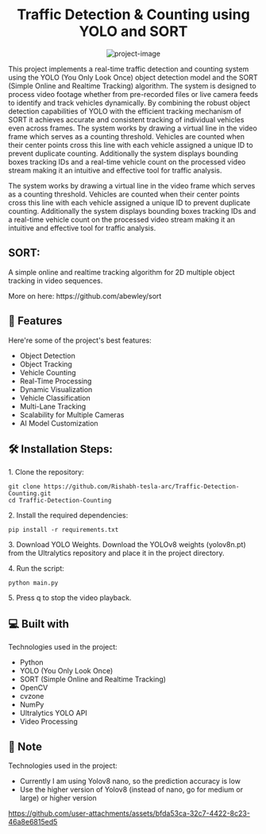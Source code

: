 <h1 align="center" id="title">Traffic Detection &amp; Counting using YOLO and SORT</h1>

<p align="center"><img src="https://socialify.git.ci/Rishabh-tesla-arc/Traffic-Detection-Counting/image?font=Bitter&amp;forks=1&amp;issues=1&amp;language=1&amp;name=1&amp;owner=1&amp;pattern=Floating+Cogs&amp;pulls=1&amp;stargazers=1&amp;theme=Dark" alt="project-image"></p>

<p id="description">This project implements a real-time traffic detection and counting system using the YOLO (You Only Look Once) object detection model and the SORT (Simple Online and Realtime Tracking) algorithm. The system is designed to process video footage whether from pre-recorded files or live camera feeds to identify and track vehicles dynamically. By combining the robust object detection capabilities of YOLO with the efficient tracking mechanism of SORT it achieves accurate and consistent tracking of individual vehicles even across frames. The system works by drawing a virtual line in the video frame which serves as a counting threshold. Vehicles are counted when their center points cross this line with each vehicle assigned a unique ID to prevent duplicate counting. Additionally the system displays bounding boxes tracking IDs and a real-time vehicle count on the processed video stream making it an intuitive and effective tool for traffic analysis.</p>
<p id="description">The system works by drawing a virtual line in the video frame which serves as a counting threshold. Vehicles are counted when their center points cross this line with each vehicle assigned a unique ID to prevent duplicate counting. Additionally the system displays bounding boxes tracking IDs and a real-time vehicle count on the processed video stream making it an intuitive and effective tool for traffic analysis.</p>

  
  
<h2> SORT:</h2>
<p>A simple online and realtime tracking algorithm for 2D multiple object tracking in video sequences.
<p>More on here: https://github.com/abewley/sort</p>

<h2>🧐 Features</h2>
Here're some of the project's best features:

*   Object Detection
*   Object Tracking
*   Vehicle Counting
*   Real-Time Processing
*   Dynamic Visualization
*   Vehicle Classification
*   Multi-Lane Tracking
*   Scalability for Multiple Cameras
*   AI Model Customization

<h2>🛠️ Installation Steps:</h2>

<p>1. Clone the repository:</p>

```
git clone https://github.com/Rishabh-tesla-arc/Traffic-Detection-Counting.git
cd Traffic-Detection-Counting 
```

<p>2. Install the required dependencies:</p>

```
pip install -r requirements.txt
```

<p>3. Download YOLO Weights. Download the YOLOv8 weights (yolov8n.pt) from the Ultralytics repository and place it in the project directory.</p>

<p>4. Run the script:</p>

```
python main.py
```

<p>5. Press q to stop the video playback.</p>

  
<h2>💻 Built with</h2>

Technologies used in the project:

*   Python
*   YOLO (You Only Look Once)
*   SORT (Simple Online and Realtime Tracking)
*   OpenCV
*   cvzone
*   NumPy
*   Ultralytics YOLO API
*   Video Processing



<h2>📝 Note</h2>

Technologies used in the project:

*   Currently I am using Yolov8 nano, so the prediction accuracy is low
*   Use the higher version of Yolov8 (instead of nano, go for medium or large) or higher version




https://github.com/user-attachments/assets/bfda53ca-32c7-4422-8c23-46a8e6815ed5




